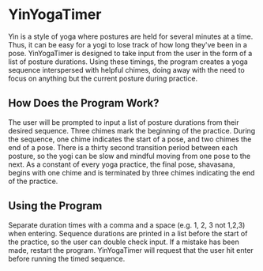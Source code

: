 # YinYogaTimer
Yin is a style of yoga where postures are held for several minutes at a time. Thus, it can be easy for a yogi to lose track of how long they've been in a pose. YinYogaTimer is designed to take input from the user in the form of a list of posture durations. Using these timings, the program creates a yoga sequence interspersed with helpful chimes, doing away with the need to focus on anything but the current posture during practice. 
## How Does the Program Work?
The user will be prompted to input a list of posture durations from their desired sequence. Three chimes mark the beginning of the practice. During the sequence, one chime indicates the start of a pose, and two chimes the end of a pose. There is a thirty second transition period between each posture, so the yogi can be slow and mindful moving from one pose to the next. As a constant of every yoga practice, the final pose, shavasana, begins with one chime and is terminated by three chimes indicating the end of the practice.
## Using the Program
Separate duration times with a comma and a space (e.g. 1, 2, 3 not 1,2,3) when entering. Sequence durations are printed in a list before the start of the practice, so the user can double check input. If a mistake has been made, restart the program. YinYogaTimer will request that the user hit enter before running the timed sequence.
